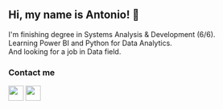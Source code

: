 <h2> Hi, my name is Antonio! 👋 </h2>

I'm finishing degree in Systems Analysis & Development (6/6). <br>
Learning Power BI and Python for Data Analytics. <br>
And looking for a job in Data field.

<h3> Contact me </h3>
<a href="https://linkedin.com/in/antoniokoav"><img height="30" src="https://cdn.jsdelivr.net/gh/devicons/devicon/icons/linkedin/linkedin-original.svg" /></a>
<a href="mailto:koavdev@gmail.com"><img height="30" src="https://cdn-icons-png.flaticon.com/512/281/281769.png"/></a>
          
          

